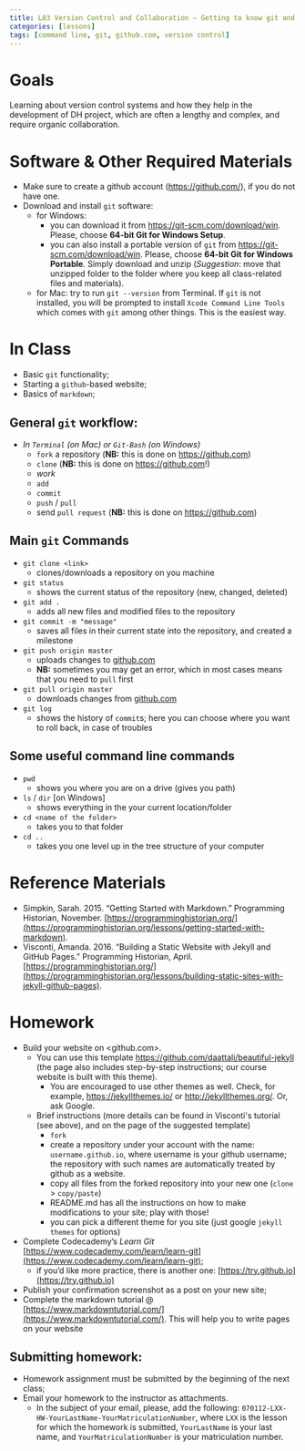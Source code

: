 ```yaml
---
title: L03 Version Control and Collaboration — Getting to know git and github.com
categories: [lessons]
tags: [command line, git, github.com, version control]
---
```


# Goals

Learning about version control systems and how they help in the development of  DH project, which are often a lengthy and complex, and require organic collaboration. 

# Software & Other Required Materials

* Make sure to create a github account (<https://github.com/>), if you do not have one.
* Download and install `git` software:
	* for Windows:
		* you can download it from <https://git-scm.com/download/win>. Please, choose **64-bit Git for Windows Setup**.
		* you can also install a portable version of `git` from <https://git-scm.com/download/win>. Please, choose **64-bit Git for Windows Portable**. Simply download and unzip (*Suggestion*: move that unzipped folder to the folder where you keep all class-related files and materials).
	* for Mac: try to run `git --version` from Terminal. If `git` is not installed, you will be prompted to install `Xcode Command Line Tools` which comes with `git` among other things. This is the easiest way.

# In Class

* Basic `git` functionality;
* Starting a `github`-based website;
* Basics of `markdown`;

## General `git` workflow:

* *In `Terminal` (on Mac) or `Git-Bash` (on Windows)*
	* `fork` a repository (**NB:** this is done on <https://github.com>)
	* `clone` (**NB:** this is done on <https://github.com>!)
	* *work*
	* `add`
	* `commit`
	* `push` / `pull`
	* send `pull request` (**NB:** this is done on <https://github.com>)

## Main `git` Commands

* `git clone <link>`
	- clones/downloads a repository on you machine
* `git status`
	- shows the current status of the repository (new, changed, deleted)
* `git add .`
	- adds all new files and modified files to the repository
* `git commit -m "message"`
	- saves all files in their current state into the repository, and created a milestone
* `git push origin master`
	- uploads changes to [github.com](https://github.com/)
	- **NB:** sometimes you may get an error, which in most cases means that you need to `pull` first
* `git pull origin master`
	- downloads changes from [github.com](https://github.com/)
* `git log`
	- shows the history of `commit`s; here you can choose where you want to roll back, in case of troubles

## Some useful command line commands

* `pwd`
	- shows you where you are on a drive (gives you path)
* `ls` / `dir` [on Windows]
	- shows everything in the your current location/folder
* `cd <name of the folder>`
	- takes you to that folder
* `cd ..` 
	- takes you one level up in the tree structure of your computer



# Reference Materials

* Simpkin, Sarah. 2015. “Getting Started with Markdown.” Programming Historian, November. [https://programminghistorian.org/](https://programminghistorian.org/lessons/getting-started-with-markdown).
* Visconti, Amanda. 2016. “Building a Static Website with Jekyll and GitHub Pages.” Programming Historian, April. [https://programminghistorian.org/](https://programminghistorian.org/lessons/building-static-sites-with-jekyll-github-pages).


# Homework

* Build your website on <github.com>.
	* You can use this template <https://github.com/daattali/beautiful-jekyll> (the page also includes step-by-step instructions; our course website is built with this theme).
		* You are encouraged to use other themes as well. Check, for example, <https://jekyllthemes.io/> or <http://jekyllthemes.org/>. Or, ask Google. 
	* Brief instructions (more details can be found in Visconti's tutorial (see above), and on the page of the suggested template)
		* `fork`
		* create a repository under your account with the name: `username.github.io`, where username is your github username; the repository with such names are automatically treated by github as a website.
		* copy all files from the forked repository into your new one (`clone` > `copy/paste`)
		* README.md has all the instructions on how to make modifications to your site; play with those!
		* you can pick a different theme for you site (just google `jekyll themes` for options)
* Complete Codecademy’s *Learn Git* [https://www.codecademy.com/learn/learn-git](https://www.codecademy.com/learn/learn-git);
	- if you’d like more practice, there is another one: [https://try.github.io](https://try.github.io) 
* Publish your confirmation screenshot as a post on your new site;
* Complete the markdown tutorial @ [https://www.markdowntutorial.com/](https://www.markdowntutorial.com/). This will help you to write pages on your website 

## Submitting homework:

* Homework assignment must be submitted by the beginning of the next class;
* Email your homework to the instructor as attachments.
	*  In the subject of your email, please, add the following: `070112-LXX-HW-YourLastName-YourMatriculationNumber`, where `LXX` is the lesson for which the homework is submitted, `YourLastName` is your last name, and `YourMatriculationNumber` is your matriculation number.